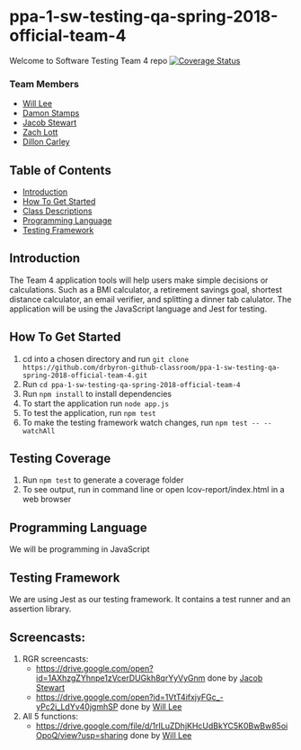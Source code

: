# ppa-1-sw-testing-qa-spring-2018-official-team-4
Welcome to Software Testing Team 4 repo
[![Coverage Status](https://coveralls.io/repos/github/drbyron-github-classroom/ppa-1-sw-testing-qa-spring-2018-official-team-4/badge.svg)](https://coveralls.io/github/drbyron-github-classroom/ppa-1-sw-testing-qa-spring-2018-official-team-4)

### Team Members
* [Will Lee](https://github.com/henryjr1)
* [Damon Stamps](https://github.com/DStampsJr)
* [Jacob Stewart](https://github.com/JacobStewart20)
* [Zach Lott](https://github.com/zkl6)
* [Dillon Carley](https://github.com/Dilloncarley)

## Table of Contents
- [Introduction](#introduction)
- [How To Get Started](#how-to-get-started)
- [Class Descriptions](#class-descriptions)
- [Programming Language](#programming-language)
- [Testing Framework](#testing-framework)

## Introduction
The Team 4 application tools will help users make simple decisions or calculations. Such as a BMI calculator, a retirement savings goal, shortest distance calculator, an email verifier, and splitting a dinner tab calulator. The application will be using the JavaScript language and Jest for testing.

## How To Get Started
1. cd into a chosen directory and run `git clone https://github.com/drbyron-github-classroom/ppa-1-sw-testing-qa-spring-2018-official-team-4.git `
2. Run `cd ppa-1-sw-testing-qa-spring-2018-official-team-4`
3. Run `npm install` to install dependencies
4. To start the application run `node app.js`
5. To test the application, run `npm test`
6. To make the testing framework watch changes, run `npm test -- --watchAll`

## Testing Coverage
1. Run `npm test` to generate a coverage folder
2. To see output, run in command line or open lcov-report/index.html in a web browser

## Programming Language
We will be programming in JavaScript

## Testing Framework
We are using Jest as our testing framework. It contains a test runner and an assertion library.

## Screencasts:
1. RGR screencasts:
    - https://drive.google.com/open?id=1AXhzgZYhnpe1zVcerDUGkh8qrYyVyGnm done by [Jacob Stewart](https://github.com/JacobStewart20)
    - https://drive.google.com/open?id=1VtT4ifxjyFGc_-yPc2i_LdYv40jgmhSP done by [Will Lee](https://github.com/henryjr1)
2. All 5 functions: 
    - https://drive.google.com/file/d/1rILuZDhjKHcUdBkYC5K0BwBw85oiOpoQ/view?usp=sharing done by [Will Lee](https://github.com/henryjr1)
